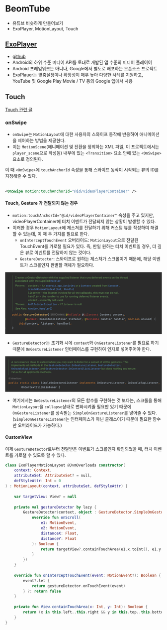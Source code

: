 # BeomTube

- 유튜브 비슷하게 만들어보기
- ExoPlayer, MotionLayout, Touch

## [ExoPlayer](https://developer.android.com/guide/topics/media/exoplayer?hl=ko)

- [github](https://github.com/google/exoplayer)
- Android의 하위 수준 미디어 API를 토대로 개발된 앱 수준의 미디어 플레이어
- Android 프레임워크는 아니나, Google에서 별도로 배포하는 오픈소스 프로젝트
- ExoPlauer는 맞춤설정이나 확장성이 매우 높아 다양한 사례를 지원하고, YouTube 및 Google Play Movie / TV 등의 Google 앱에서 사용

## Touch

[Touch 관련 글](https://github.com/YiBeomSeok/TIL/blob/965251edfe5d3a18786ebc5df23867a1d71816ea/Android/ViewGroup%EC%97%90%EC%84%9C%20%ED%84%B0%EC%B9%98%20%EC%9D%B4%EB%B2%A4%ED%8A%B8%20%EA%B4%80%EB%A6%AC.md)

### onSwipe

- `onSwipe`는 `MotionLayout`에 대한 사용자의 스와이프 동작에 반응하여 애니메이션을 제어하는 방법을 제공한다.
- 이는 `MotionScene`(애니메이션 및 전환을 정의하는 XML 파일, 이 프로젝트에서는 `player_scene`으로 작성됨) 내부에 있는 `<Transition>` 요소
  안에 있는 `<OnSwipe>` 요소로 정의된다.

이 때 `<OnSwipe>`에 `touchAnchorId` 속성을 통해 스와이프 동작이 시작되는 뷰의 ID를 지정해줄 수 있다.

```xml

<OnSwipe motion:touchAnchorId="@id/videoPlayerContainer" />
```

#### Touch, Gesture 가 전달되지 않는 경우

- `motion:touchAnchorId="@id/videoPlayerContainer"` 속성을 주고 있지만, videoPlayerContainer에 터치 이벤트가 전달되지
  않는 상황이 발생할 수 있다.
- 이러한 경우 `MotionLayout`에 제스쳐를 전달하기 위해 커스텀 뷰를 작성하여 해결할 수 있는데, 이 때 두 가지를 필요로 한다.
    - `onInterceptTouchEvent` 오버라이드: `MotionLayout`으로 전달된 TouchEvent를 가로챌 필요가 있다. 즉, 만일 원하는 터치 이벤트일
      경우, 더 깊은 뷰로 이벤트를 전달하지 않는 것이다.
    - `GestureDetector`: 스와이프로 원하는 제스처가 스크롤이기 때문에, 해당 이벤트가 스크롤인지 판별할 객체가 필요하다.

![gesturedetector](.README_images/GestureDetector.png)

- `GestureDetector`는 초기화 시에 `context`와 `OnGestureListener`를 필요로 하기 때문에 `OnGestureListener` 인터페이스를
  구현하여 인자로 넣어주어야 한다.

![simplegesture](.README_images/SimpleOnGestureListener.png)

- 여기에서는 `OnGestureListener`의 모든 함수를 구현하는 것 보다는, 스크롤을 통해 `MotionLayout`을 `collapse`상태로 변화시켜줄 필요만 있기
  때문에 `OnGestureListener`를 상속받는 `SimpleOnGestureListener`를 넣어줄 수 있다.(`SimpleOnGestureListener`는
  인터페이스가 아닌 클래스이기 때문에 필요한 함수만 오버라이드가 가능하다.)

#### CustomView

이제 `GestureDetector`로부터 전달받은 이벤트가 스크롤인지 확인되었을 때, 터치 이벤트를 가로챌 수 있도록 할 수 있다.

```kotlin
class ExoPlayerMotionLayout @JvmOverloads constructor(
    context: Context,
    attributeSet: AttributeSet? = null,
    defStyleAttr: Int = 0
) : MotionLayout(context, attributeSet, defStyleAttr) {

    var targetView: View? = null

    private val gestureDetector by lazy {
        GestureDetector(context, object : GestureDetector.SimpleOnGestureListener() {
            override fun onScroll(
                e1: MotionEvent,
                e2: MotionEvent,
                distanceX: Float,
                distanceY: Float
            ): Boolean {
                return targetView?.containTouchArea(e1.x.toInt(), e1.y.toInt()) ?: false
            }
        })
    }

    override fun onInterceptTouchEvent(event: MotionEvent?): Boolean {
        event?.let {
            return gestureDetector.onTouchEvent(event)
        } ?: return false
    }

    private fun View.containTouchArea(x: Int, y: Int): Boolean {
        return (x in this.left..this.right && y in this.top..this.bottom)
    }
}
```
